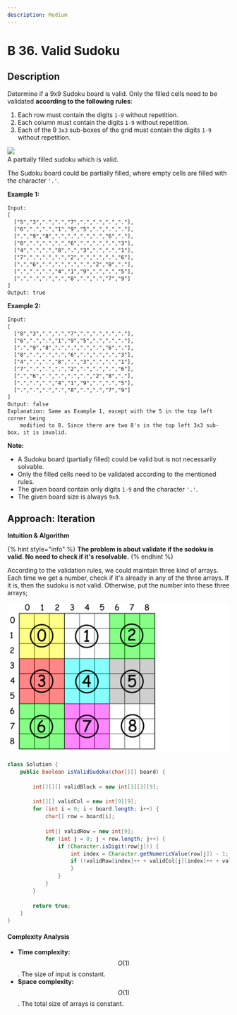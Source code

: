 ```yaml
---
description: Medium
---
```


# B 36. Valid Sudoku

## Description

Determine if a 9x9 Sudoku board is valid. Only the filled cells need to be validated **according to the following rules**:

1. Each row must contain the digits `1-9` without repetition.
2. Each column must contain the digits `1-9` without repetition.
3. Each of the 9 `3x3` sub-boxes of the grid must contain the digits `1-9` without repetition.

![](https://upload.wikimedia.org/wikipedia/commons/thumb/f/ff/Sudoku-by-L2G-20050714.svg/250px-Sudoku-by-L2G-20050714.svg.png)  
A partially filled sudoku which is valid.

The Sudoku board could be partially filled, where empty cells are filled with the character `'.'`.

**Example 1:**

```text
Input:
[
  ["5","3",".",".","7",".",".",".","."],
  ["6",".",".","1","9","5",".",".","."],
  [".","9","8",".",".",".",".","6","."],
  ["8",".",".",".","6",".",".",".","3"],
  ["4",".",".","8",".","3",".",".","1"],
  ["7",".",".",".","2",".",".",".","6"],
  [".","6",".",".",".",".","2","8","."],
  [".",".",".","4","1","9",".",".","5"],
  [".",".",".",".","8",".",".","7","9"]
]
Output: true
```

**Example 2:**

```text
Input:
[
  ["8","3",".",".","7",".",".",".","."],
  ["6",".",".","1","9","5",".",".","."],
  [".","9","8",".",".",".",".","6","."],
  ["8",".",".",".","6",".",".",".","3"],
  ["4",".",".","8",".","3",".",".","1"],
  ["7",".",".",".","2",".",".",".","6"],
  [".","6",".",".",".",".","2","8","."],
  [".",".",".","4","1","9",".",".","5"],
  [".",".",".",".","8",".",".","7","9"]
]
Output: false
Explanation: Same as Example 1, except with the 5 in the top left corner being 
    modified to 8. Since there are two 8's in the top left 3x3 sub-box, it is invalid.
```

**Note:**

* A Sudoku board \(partially filled\) could be valid but is not necessarily solvable.
* Only the filled cells need to be validated according to the mentioned rules.
* The given board contain only digits `1-9` and the character `'.'`.
* The given board size is always `9x9`.

## Approach: Iteration

**Intuition & Algorithm**

{% hint style="info" %}
**The problem is about validate if the sodoku is valid. No need to check if it's resolvable.**
{% endhint %}

According to the validation rules, we could maintain three kind of arrays. Each time we get a number, check if it's already in any of the three arrays. If it is, then the sudoku is not valid. Otherwise, put the number into these three arrays;

![](../../../.gitbook/assets/image%20%2849%29.png)

```java
class Solution {
    public boolean isValidSudoku(char[][] board) {

        int[][][] validBlock = new int[3][3][9];

        int[][] validCol = new int[9][9];
        for (int i = 0; i < board.length; i++) {
            char[] row = board[i];

            int[] validRow = new int[9];
            for (int j = 0; j < row.length; j++) {
                if (Character.isDigit(row[j])) {
                    int index = Character.getNumericValue(row[j]) - 1;
                    if ((validRow[index]++ + validCol[j][index]++ + validBlock[i / 3][j / 3][index]++) != 0) {
                    }
                }
            }
        }

        return true;
    }
}
```

#### Complexity Analysis

* **Time complexity:** $$O(1)$$. The size of input is constant.
* **Space complexity:** $$O(1)$$. The total size of arrays is constant.

